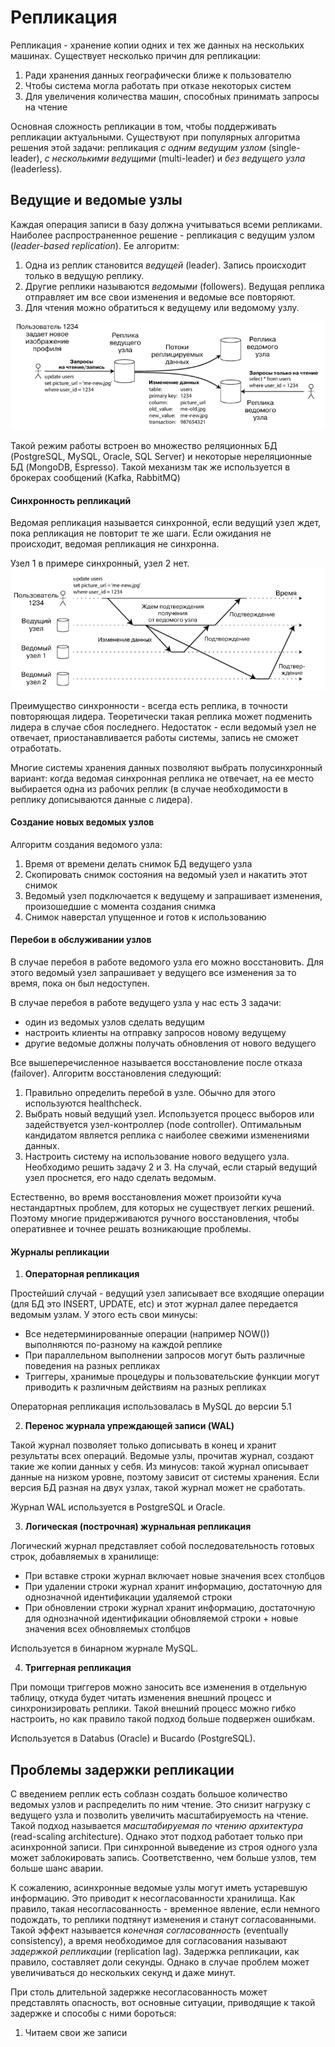 # Репликация
Репликация - хранение копии одних и тех же данных на нескольких машинах. Существует несколько причин для репликации:
1) Ради хранения данных географически ближе к пользователю
2) Чтобы система могла работать при отказе некоторых систем
3) Для увеличения количества машин, способных принимать запросы на чтение

Основная сложность репликации в том, чтобы поддерживать репликации актуальными. Существуют при популярных алгоритма 
решения этой задачи: репликация _с одним ведущим узлом_ (single-leader), _с несколькими ведущими_ (multi-leader) и 
_без ведущего узла_ (leaderless). 

## Ведущие и ведомые узлы
Каждая операция записи в базу должна учитываться всеми репликами. Наиболее распространенное решение - репликация с
ведущим узлом (_leader-based replication_). Ее алгоритм:

1) Одна из реплик становится _ведущей_ (leader). Запись происходит только в ведущую реплику.
2) Другие реплики называются _ведомыми_ (followers). Ведущая реплика отправляет им все свои изменения и ведомые все 
повторяют.
3) Для чтения можно обратиться к ведущему или ведомому узлу.

![img.png](../../../../img/highload/leader_replica.png)

Такой режим работы встроен во множество реляционных БД (PostgreSQL, MySQL, Oracle, SQL Server) и некоторые 
нереляционные БД (MongoDB, Espresso). Такой механизм так же используется в брокерах сообщений (Kafka, RabbitMQ)

#### Синхронность репликаций
Ведомая репликация называется синхронной, если ведущий узел ждет, пока репликация не повторит те же шаги. Если ожидания 
не происходит, ведомая репликация не синхронна.

Узел 1 в примере синхронный, узел 2 нет.  
![img.png](../../../../img/highload/sync_replicas.png)

Преимущество синхронности - всегда есть реплика, в точности повторяющая лидера. Теоретически такая реплика может 
подменить лидера в случае сбоя последнего. Недостаток - если ведомый узел не отвечает, приостанавливается работы 
системы, запись не сможет отработать.

Многие системы хранения данных позволяют выбрать полусинхронный вариант: когда ведомая синхронная реплика не отвечает,
на ее место выбирается одна из рабочих реплик (в случае необходимости в реплику дописываются данные с лидера).

#### Создание новых ведомых узлов
Алгоритм создания ведомого узла:
1) Время от времени делать снимок БД ведущего узла
2) Скопировать снимок состояния на ведомый узел и накатить этот снимок
3) Ведомый узел подключается к ведущему и запрашивает изменения, произошедшие с момента создания снимка
4) Снимок наверстал упущенное и готов к использованию

#### Перебои в обслуживании узлов
В случае перебоя в работе ведомого узла его можно восстановить. Для этого ведомый узел запрашивает у ведущего
все изменения за то время, пока он был недоступен.

В случае перебоя в работе ведущего узла у нас есть 3 задачи:

- один из ведомых узлов сделать ведущим
- настроить клиенты на отправку запросов новому ведущему
- другие ведомые должны получать обновления от нового ведущего

Все вышеперечисленное называется восстановление после отказа (failover). Алгоритм восстановления следующий:
1) Правильно определить перебой в узле. Обычно для этого используются healthcheck.
2) Выбрать новый ведущий узел. Используется процесс выборов или задействуется узел-контроллер (node controller). 
Оптимальным кандидатом является реплика с наиболее свежими изменениями данных.
3) Настроить систему на использование нового ведущего узла. Необходимо решить задачу 2 и 3. На случай, если старый 
ведущий узел проснется, его надо сделать ведомым.

Естественно, во время восстановления может произойти куча нестандартных проблем, для которых не существует 
легких решений. Поэтому многие придерживаются ручного восстановления, чтобы оперативнее и точнее решать возникающие 
проблемы. 

#### Журналы репликации
1) **Операторная репликация**  

Простейший случай - ведущий узел записывает все входящие операции (для БД это INSERT, UPDATE, etc) и этот журнал далее
передается ведомым узлам. У этого есть свои минусы:

- Все недетерминированные операции (например NOW()) выполняются по-разному на каждой реплике
- При параллельном выполнении запросов могут быть различные поведения на разных репликах
- Триггеры, хранимые процедуры и пользовательские функции могут приводить к различным действиям на разных репликах

Операторная репликация использовалась в MySQL до версии 5.1

2) **Перенос журнала упреждающей записи (WAL)**

Такой журнал позволяет только дописывать в конец и хранит результаты всех операций. Ведомые узлы, прочитав журнал, 
создают такие же копии данных у себя. Из минусов: такой журнал описывает данные на низком уровне, поэтому зависит от 
системы хранения. Если версия БД разная на двух узлах, такой журнал может не сработать.

Журнал WAL используется в PostgreSQL и Oracle.

3) **Логическая (построчная) журнальная репликация**  

Логический журнал представляет собой последовательность готовых строк, добавляемых в хранилище:

- При вставке строки журнал включает новые значения всех столбцов
- При удалении строки журнал хранит информацию, достаточную для однозначной идентификации удаляемой строки
- При обновлении строки журнал хранит информацию, достаточную для однозначной идентификации обновляемой строки + 
новые значения всех обновляемых столбцов

Используется в бинарном журнале MySQL.

4) **Триггерная репликация**  

При помощи триггеров можно заносить все изменения в отдельную таблицу, откуда будет читать изменения внешний процесс
и синхронизировать реплики. Такой внешний процесс можно гибко настроить, но как правило такой подход больше подвержен
ошибкам.

Используется в Databus (Oracle) и Bucardo (PostgreSQL).

## Проблемы задержки репликации
С введением реплик есть соблазн создать большое количество ведомых узлов и распределить по ним чтение. Это снизит 
нагрузку с ведущего узла и позволить увеличить масштабируемость на чтение. Такой подход называется _масштабируемая
по чтению архитектура_ (read-scaling architecture). Однако этот подход работает только при асинхронной записи. При 
синхронной выведение из строя одного узла может заблокировать запись. Соответственно, чем больше узлов, тем больше 
шанс аварии.

К сожалению, асинхронные ведомые узлы могут иметь устаревшую информацию. Это приводит к несогласованности хранилища. 
Как правило, такая несогласованность - временное явление, если немного подождать, то реплики подтянут изменения
и станут согласованными. Такой эффект называется _конечная согласованность_ (eventually consistency), а время 
необходимое для согласования называют _задержкой репликации_ (replication lag). Задержка репликации, как правило, 
составляет доли секунды. Однако в случае проблем может увеличиваться до нескольких секунд и даже минут. 

При столь длительной задержке несогласованность может представлять опасность, вот основные ситуации, приводящие к 
такой задержке и способы с ними бороться:

1) Читаем свои же записи